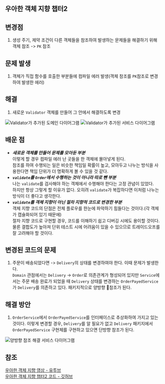 ## 우아한 객체 지향 챕터2

## 변경점

1. 생성 주기, 제약 조건이 다른 객체들을 참조하여 발생하는 문제들을 해결하기 위해 객체 참조 -> `PK` 참조

## 문제 발생

1. 객체가 직접 함수를 호출한 부분들에 컴파일 에러 발생(객체 참조를 `PK`참조로 변경하여 발생한 에러)

## 해결

1. 새로운 `Validator` 객체를 만들어 그 안에서 해결하도록 변경

![Validator가 추가된 도메인 다이어그램](https://github.com/wonu606/TIL/assets/133995055/16874d52-c728-4557-8bb9-527ba326b77e)
![Validator가 추가된 서비스 다이어그램](https://github.com/wonu606/TIL/assets/133995055/9addd249-e263-478e-9bac-6f7e564de993)

## 배운 점

- ***새로운 객체를 만들어 문제를 모아둔 부분***   
  이렇게 할 경우 컴파일 에러 난 곳들을 한 객체에 몰아넣게 된다.   
  참조를 하여 수행되는 일은 비슷한 책임일 확률이 높고, 모아두고 나누는 방식을 사용한다면 책임 단위가 더 명확하게 볼 수 있을 것 같다.
- ***`validate`를 `Order`에서 수행하는 것이 아니라 따로 뺀 부분***   
  나는 `validate`를 검사해야 하는 객체에서 수행해야 한다는 고정 관념이 있었다.   
  하지만 항상 그렇게 할 이유가 없다. 오히려 `validate`가 복잡하다면 이처럼 나누는 방식이 더 좋다고 생각한다.
- ***`validate`를 객체 지향이 아닌 절차 지향적 코드로 변경한 부분***   
  객체 지향 코드의 단점은 전체 플로우를 한눈에 파악하기 힘들다는 것이다.(각 객체가 캡슐화되어 있기 때문에)   
  절차 지향 코드로 구현할 경우, 코드를 이해하기 쉽고 디버깅 시에도 용이할 것이다.   
  물론 결합도가 높아져 단위 테스트 시에 어려움이 있을 수 있으므로 트레이드오프를 잘 고려해야 할 것이다.

## 변경된 코드의 문제

1. 주문이 배송되었다면 -> `Delivery`의 상태를 변경하여야 한다. 이때 문제가 발생한다.   
   `Domain` 관점에서는 `Delivery` -> `Order`로 의존관계가 형성되어 있지만
   `Service`에서는 주문 배송 완료가 되었을 때 `Delivery` 상태를 변경하는 `OrderPayedService`가 `Delivery`를 의존하고 있다.
   패키지적으로 양방향 참조가 된다.

## 해결 방안

1. `OrderService`에서 `OrderPayedService`를 인터페이스로 추상화하여 가지고 있는 것이다.
   이렇게 변경할 경우, `Delivery`를 알 필요가 없고 `Delivery` 패키지에서 `OrderPayedService` 구현체를 구현하고 있으면
   단방향 참조가 된다.

![양방향 참조 해결 서비스 다이어그램](https://github.com/wonu606/TIL/assets/133995055/3b7a7d06-8494-49f8-9dd3-e2876d563b77)

## 참조

[우아한 객체 지향 영상 - 유투브](https://www.youtube.com/watch?v=dJ5C4qRqAgA&t=2977s)   
[우아한 객체 지향 챕터2 코드 - 깃허브](https://github.com/eternity-oop/Woowahan-OO-02-domain-service)
